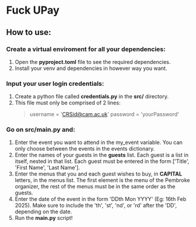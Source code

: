 # Fuck UPay

## How to use:

### Create a virtual enviroment for all your dependencies:
1. Open the **pyproject.toml** file to see the required dependencies.
2. Install your venv and dependencies in however way you want.

### Input your user login credentials:
1. Create a python file called **credentials.py** in the **src/** directory.
2. This file must only be comprised of 2 lines:
    > username = 'CRSid@cam.ac.uk'
    > password = 'yourPassword'


### Go on src/main.py and:
1. Enter the event you want to attend in the my_event variable. You can only choose between the events in the events dictionary.
2. Enter the names of your guests in the **guests** list. Each guest is a list in itself, nested in that list. Each guest must be entered in the form ['Title', 'First Name', 'Last Name'].
3. Enter the menus that you and each guest wishes to buy, in **CAPITAL** letters, in the menus list. The first element is the menu of the Pembroke organizer, the rest of the menus must be in the same order as the guests.
4. Enter the date of the event in the form 'DDth Mon YYYY' (Eg: 16th Feb 2025). Make sure to include the 'th', 'st', 'nd', or 'rd' after the 'DD', depending on the date.
5. Run the **main.py** script!